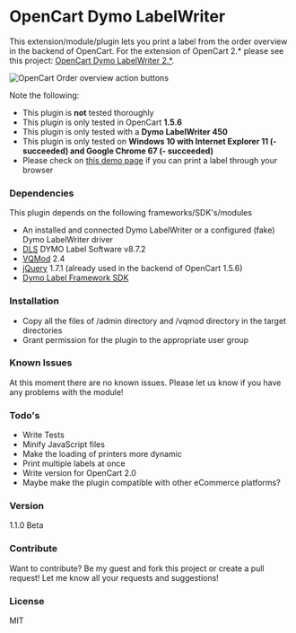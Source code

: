 # OpenCart Dymo LabelWriter

This extension/module/plugin lets you print a label from the order overview in the backend of OpenCart. For the extension of OpenCart 2.* please see this project: [OpenCart Dymo LabelWriter 2.*].

![OpenCart Order overview action buttons](https://cloud.githubusercontent.com/assets/9481318/6547681/577e06b6-c5df-11e4-8ad2-bbeb028a24ab.PNG)

Note the following:
* This plugin is **not** tested thoroughly
* This plugin is only tested in OpenCart **1.5.6**
* This plugin is only tested with a **Dymo LabelWriter 450**
* This plugin is only tested on **Windows 10 with Internet Explorer 11 (- succeeded) and Google Chrome 67 (- succeeded)**
* Please check on [this demo page](http://www.labelwriter.com/software/dls/sdk/samples/js/PrintLabel/PrintLabel.html) if you can print a label through your browser

### Dependencies

This plugin depends on the following frameworks/SDK's/modules

* An installed and connected Dymo LabelWriter or a configured (fake) Dymo LabelWriter driver
* [DLS] DYMO Label Software v8.7.2
* [VQMod] 2.4
* [jQuery] 1.7.1 (already used in the backend of OpenCart 1.5.6)
* [Dymo Label Framework SDK]

### Installation

* Copy all the files of /admin directory and /vqmod directory in the target directories
* Grant permission for the plugin to the appropriate user group

### Known Issues

At this moment there are no known issues. Please let us know if you have any problems with the module!

### Todo's

 - Write Tests
 - Minify JavaScript files
 - Make the loading of printers more dynamic
 - Print multiple labels at once
 - Write version for OpenCart 2.0
 - Maybe make the plugin compatible with other eCommerce platforms?

### Version
1.1.0 Beta

### Contribute

Want to contribute? Be my guest and fork this project or create a pull request! Let me know all your requests and suggestions!

### License

MIT

[Dymo Label Framework SDK]: http://labelwriter.com/software/dls/sdk/js/DYMO.Label.Framework.latest.js
[jQuery]:http://jquery.com
[VQMod]: https://github.com/vqmod/vqmod
[OpenCart Dymo LabelWriter 2.*]: https://github.com/Paulsky/opencart-2-dymo-labelwriter
[DLS]: http://www.dymo.com/en-GB/online-support/dymo-user-guides